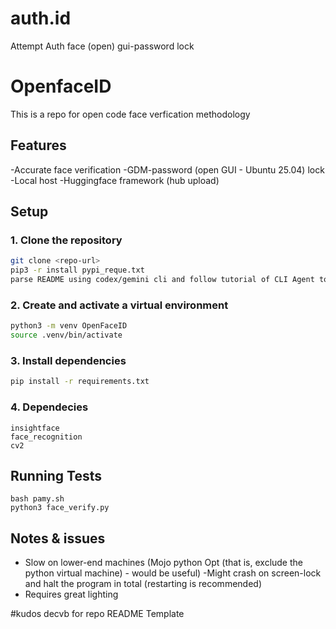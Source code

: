 # auth.id
Attempt Auth face (open) gui-password lock

# OpenfaceID

This is a repo for open code face verfication methodology

## Features
-Accurate face verification
-GDM-password (open GUI - Ubuntu 25.04) lock
-Local host
-Huggingface framework (hub upload)

## Setup

### 1. Clone the repository
```bash
git clone <repo-url>
pip3 -r install pypi_reque.txt
parse README using codex/gemini cli and follow tutorial of CLI Agent to Prod
```

### 2. Create and activate a virtual environment
```bash
python3 -m venv OpenFaceID
source .venv/bin/activate
```

### 3. Install dependencies
```bash
pip install -r requirements.txt
```

### 4. Dependecies

```
insightface
face_recognition
cv2
```

## Running Tests
```/usr/bin/bash & /usr/bin/{venv}/python3 
bash pamy.sh
python3 face_verify.py
```

## Notes & issues
- Slow on lower-end machines (Mojo python Opt (that is, exclude the python virtual machine) - would be useful)
-Might crash on screen-lock and halt the program in total (restarting is recommended) 
- Requires great lighting 

#kudos decvb for repo README Template